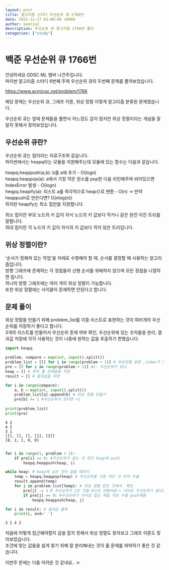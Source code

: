 ```yaml
---
layout: post
title: 알고리즘 스터디 우선순위 큐-1766번
date: 2021-11-17 03:00:00 +0900
author: keonju2
description: 우선순위 큐 알고리즘 1766번 풀이
categories: ["study"]
---
```


# 백준 우선순위 큐 1766번  

안녕하세요 GDSC ML 멤버 나건주입니다.  
파이썬 알고리즘 스터디 6번째 주제 우선순위 큐의 두번째 문제를 풀어보았습니다.  


<https://www.acmicpc.net/problem/1766>

해당 문제는 우선순위 큐, 그래프 이론, 위상 정렬 이렇게 알고리즘 분류된 문제였습니다.  

우선순위 큐는 앞에 문제들을 풀면서 어느정도 감이 왔지만 위상 정렬이라는 개념을 잘 알지 못해서 찾아보았습니다.  

## 우선순위 큐란?

우선순위 큐는 힙이라는 자료구조와 같습니다.  
파이썬에서는 heapq라는 모듈을 지원해주는데 모듈에 있는 함수는 다음과 같습니다.  


heapq.heappush(a,b): b를 a에 추가 - O(logn)  
heapq.heappop(a): a에서 가장 작은 원소를 pop한 다음 리턴해주며 비어있으면 IndexError 발생 - O(logn)  
heqpq.heapify(a): 리스트 a를 즉각적으로 heap으로 변환 - O(n) -> 만약 heappush로 만든다면? O(nlog(n))  
하지만 heapify는 최소 힙만을 지원합니다.  

최소 힙이란 부모 노드의 키 값이 자식 노드의 키 값보다 작거나 같은 완전 이진 트리를 말합니다.  
최대 힙이란 각 노드의 키 값이 자식의 키 값보다 작지 않은 트리입니다.  

## 위상 정렬이란?
'순서가 정해져 있는 작업'을 차례로 수행해야 할 때, 순서를 결정할 때 사용하는 알고리즘입니다.  
방향 그래프에 존재하는 각 정점들의 선행 순서를 위배하지 않으며 모든 정점을 나열하면 됩니다.  
하나의 방향 그래프에는 여러 개의 위상 정렬이 가능합니다.  
또한 위상 정렬에는 사이클이 존재하면 안된다고 합니다.  

## 문제 풀이

위상 정렬을 만들기 위해 problem_list를 이중 리스트로 표현하는 것이 여러개의 우선 순위를 저장하기 좋다고 합니다.  
3개의 리스트를 만들어서 우선순위 존재 여부 확인, 우선순위에 있는 숫자들을 분리, 결과값 저장에 각각 사용하는 것이 나중에 원하는 값을 추출하기 편했습니다.  

```python
import heapq

problem, compare = map(int, input().split())
problem_list = [[] for i in range(problem + 1)] # 위상정렬 표현 ,index가 헷갈리지 않게 problem+1
pre = [0 for i in range(problem + 1)] #1: 우선순위가 있다.
heap = [] # 먼저 풀 문제들을 저장
result = [] # 결과값을 저장

for i in range(compare):
    a, b = map(int, input().split())
    problem_list[a].append(b) # 위상 정렬 만들기
    pre[b] += 1 #우선순위가 있다면 +1
    
print(problem_list)
print(pre)
```

    4 2
    4 2
    3 1
    [[], [], [], [1], [2]]
    [0, 1, 1, 0, 0]


```python

for i in range(1, problem + 1):
    if pre[i] == 0: #우선순위가 없는 것 먼저 heap에 push
        heapq.heappush(heap, i) 

while heap: # heap에 남은 것이 없을 때까지
    temp = heapq.heappop(heap) # 우선순위중 가장 작은 것 먼저 추출
    result.append(temp) 
    for j in problem_list[temp]: # 위상 정렬 만든 것에서  확인
        pre[j] -= 1 # 우선순위가 1인 것을 0으로 만들어줌-> 더이상 우선순위가 없다는 의미
        if pre[j] == 0: #우선순위가 더이상 없는 제일 작은 수를 push해줌
            heapq.heappush(heap, j)

for i in result: # 결과값 출력
    print(i, end=' ')
```

    3 1 4 2


처음에 어떻게 접근해야할지 감을 잡지 못해서 위상 정렬도 찾아보고 그래프 이론도 찾아보았습니다.  
조건에 맞는 값들을 쉽게 찾기 위해 잘 분리해내는 것이 좀 문제를 파악하기 좋은 것 같습니다.  

이번주 문제는 다들 어려운 것 같네요.. ㅠ